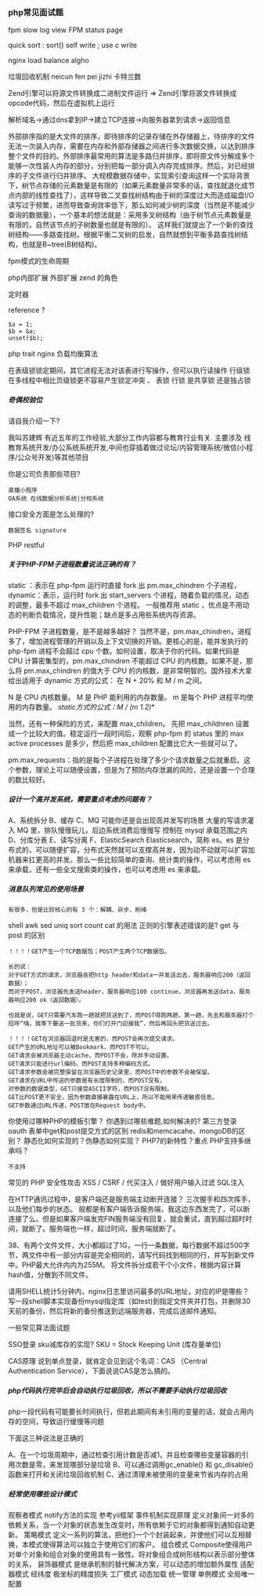 ### php常见面试题

fpm slow log
view FPM status page

quick sort : sort()  self write ; use c write 


nginx load balance algho

垃圾回收机制 
neicun fen pei jizhi
卡特兰数

Zend引擎可以将源文件转换成二进制文件运行  => Zend引擎将源文件转换成opcode代码，然后在虚拟机上运行

解析域名->通过dns拿到IP->建立TCP连接->向服务器拿到请求->返回信息

外部排序指的是大文件的排序，即待排序的记录存储在外存储器上，待排序的文件无法一次装入内存，需要在内存和外部存储器之间进行多次数据交换，以达到排序整个文件的目的。外部排序最常用的算法是多路归并排序，即将原文件分解成多个能够一次性装人内存的部分，分别把每一部分调入内存完成排序。然后，对已经排序的子文件进行归并排序。 大规模数据存储中，实现索引查询这样一个实际背景下，树节点存储的元素数量是有限的（如果元素数量非常多的话，查找就退化成节点内部的线性查找了），这样导致二叉查找树结构由于树的深度过大而造成磁盘I/O读写过于频繁，进而导致查询效率低下，那么如何减少树的深度（当然是不能减少查询的数据量），一个基本的想法就是：采用多叉树结构（由于树节点元素数量是有限的，自然该节点的子树数量也就是有限的）。 这样我们就提出了一个新的查找树结构——多路查找树。根据平衡二叉树的启发，自然就想到平衡多路查找树结构，也就是B~tree(B树结构)。


fpm模式的生命周期

php内部扩展 外部扩展 
zend 的角色

定时器 

reference ?

    $a = 1;
    $b = &a;
    unset($b);


php trait
nginx 负载均衡算法

在表级锁锁定期间，其它进程无法对该表进行写操作，但可以执行读操作
行级锁在多线程中相比页级锁更不容易产生锁定冲突 、  表锁 行锁 是共享锁 还是独占锁


##### 奇偶校验位

请自我介绍一下?
 
   我叫苏建辉 有近五年的工作经验,大部分工作内容都与教育行业有关.
   主要涉及 线教育系统开发/办公系统系统开发,中间也穿插着做过论坛/内容管理系统/微信(小程序/公众号开发)等其他项目 
    
你是公司负责那些项目?

    直播小程序
    OA系统 在线数据分析系统|分校系统
    
接口安全方面是怎么处理的? 
    
    数据签名 signature

PHP restful    

##### 关于PHP-FPM子进程数量说法正确的有？

static ：表示在 php-fpm 运行时直接 fork 出 pm.max_chindren 个子进程，
dynamic：表示，运行时 fork 出 start_servers 个进程，随着负载的情况，动态的调整，最多不超过 max_children 个进程。
一般推荐用 static ，优点是不用动态的判断负载情况，提升性能；缺点是多占用些系统内存资源。

PHP-FPM 子进程数量，是不是越多越好？ 当然不是，pm.max_chindren，进程多了，增加进程管理的开销以及上下文切换的开销。更核心的是，能并发执行的 php-fpm 进程不会超过 cpu 个数。如何设置，取决于你的代码。如果代码是 CPU 计算密集型的，pm.max_chindren 不能超过 CPU 的内核数。如果不是，那么将 pm.max_chindren 的值大于 CPU 的内核数，是非常明智的。国外技术大拿给出适用于 dynamic 方式的公式： 在 N + 20% 和 M / m 之间。

N 是 CPU 内核数量。
M 是 PHP 能利用的内存数量。
m 是每个 PHP 进程平均使用的内存数量。
*static方式的公式：M / (m 1.2)**

当然，还有一种保险的方式，来配置 max_children。 先把 max_childnren 设置成一个比较大的值。稳定运行一段时间后，观察 php-fpm 的 status 里的 max active processes 是多少，然后把 max_children 配置比它大一些就可以了。

pm.max_requests：指的是每个子进程在处理了多少个请求数量之后就重启。这个参数，理论上可以随便设置，但是为了预防内存泄漏的风险，还是设置一个合理的数比较好。

##### 设计一个高并发系统，需要重点考虑的问题有？
  
A、系统拆分
B、缓存
C、MQ  可能你还是会出现高并发写的场景 大量的写请求灌入 MQ 里，排队慢慢玩儿，后边系统消费后慢慢写 控制在 mysql 承载范围之内
D、分库分表
E、读写分离
F、ElasticSearch   Elasticsearch，简称 es。es 是分布式的，可以随便扩容，分布式天然就可以支撑高并发，因为动不动就可以扩容加机器来扛更高的并发。那么一些比较简单的查询、统计类的操作，可以考虑用 es 来承载，还有一些全文搜索类的操作，也可以考虑用 es 来承载。


##### 消息队列常见的使用场景

    有很多，但是比较核心的有 3 个：解耦、异步、削峰

shell awk sed uniq sort count cat 的用法
正则的引擎表述错误的是?
get 与 post 的区别
    
    ！！！！GET产生一个TCP数据包；POST产生两个TCP数据包。
    
    长的说：
    对于GET方式的请求，浏览器会把http header和data一并发送出去，服务器响应200（返回数据）；
    而对于POST，浏览器先发送header，服务器响应100 continue，浏览器再发送data，服务器响应200 ok（返回数据）。
    
    也就是说，GET只需要汽车跑一趟就把货送到了，而POST得跑两趟，第一趟，先去和服务器打个招呼“嗨，我等下要送一批货来，你们打开门迎接我”，然后再回头把货送过去。
    
    ！！！！GET在浏览器回退时是无害的，而POST会再次提交请求。
    GET产生的URL地址可以被Bookmark，而POST不可以。
    GET请求会被浏览器主动cache，而POST不会，除非手动设置。
    GET请求只能进行url编码，而POST支持多种编码方式。
    GET请求参数会被完整保留在浏览器历史记录里，而POST中的参数不会被保留。
    GET请求在URL中传送的参数是有长度限制的，而POST没有。
    对参数的数据类型，GET只接受ASCII字符，而POST没有限制。
    GET比POST更不安全，因为参数直接暴露在URL上，所以不能用来传递敏感信息。
    GET参数通过URL传递，POST放在Request body中。
    
    

你使用过哪种PHP的模板引擎？
你遇到过哪些难题,如何解决的?
第三方登录 oauth
表单中get和post提交方式的区别
redis和memcacahe、mongoDB的区别？
静态化如何实现的？伪静态如何实现？
PHP7的新特性？重点
PHP支持多继承吗？
    
    不支持
    
常见的 PHP 安全性攻击 XSS / CSRF / 代买注入 / 做好用户输入过滤 SQL注入
 
在HTTP通讯过程中，是客户端还是服务端主动断开连接？
三次握手和四次挥手，以及他们每步的状态。 般都是有客户端告诉服务端，我这边东西发完了，可以断连接了么。但是如果客户端发完FIN服务端没有回复，就会重试，直到超过超时时间，就断了。服务端也一样，超过时间，服务端就断了。

38、有两个文件文件，大小都超过了1G，一行一条数据，每行数据不超过500字节，两文件中有一部分内容是完全相同的，请写代码找到相同的行，并写到新文件中。PHP最大允许内内为255M。
将文件拆分成若干个小文件，根据内容计算hash值，分散到不同文件。

请用SHELL统计5分钟内，nginx日志里访问最多的URL地址，对应的IP是哪些？
写一段shell脚本实现备份mysql指定库（如test)到指定文件夹并打包，并删除30天前的备份，然后将新的备份推送到远端服务器，完成后送邮件通知。

一些常见算法面试题

SSO登录
sku减库存的实现? SKU = Stock Keeping Unit (库存量单位)
 

CAS原理
说到单点登录，就肯定会见到这个名词：CAS （Central Authentication Service），下面说说CAS是怎么搞的。

##### php代码执行完毕后会自动执行垃圾回收，所以不需要手动执行垃圾回收

php一段代码有可能要长时间执行，但若此期间有未引用的变量的话，就会占用内存的空间，导致运行缓慢等问题

下面这三种说法是正确的

A、在一个垃圾周期中，通过检查引用计数是否减1，并且检查哪些变量容器的引用次数是零，来发现哪部分是垃圾
B、可以通过调用gc_enable() 和 gc_disable()函数来打开和关闭垃圾回收机制
C、通过清理未被使用的变量来节省内存的占用

##### 经常使用哪些设计模式

观察者模式  notify方法的实现 参考yii框架 事件机制实现原理  定义对象间一对多的依赖关系，当一个对象的状态发生改变时，所有依赖于它的对象都得到通知自动更新。
策略模式    定义一系列的算法，把他们一个个封装起来，并使他们可以互相替换，本模式使得算法可以独立于使用它们的客户。
组合模式    Composite使得用户对单个对象和组合对象的使用具有一致性。将对象组合成树形结构以表示部分整体的关系，
装饰器模式  是继承机制的替代解决方案，可以动态的增加额外属性
适配器模式  经纬度 极坐标的精度损失
工厂模式    动态加载 统一管理
单例模式    全局唯一配置


